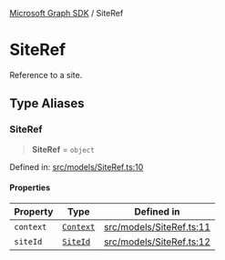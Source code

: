 [Microsoft Graph SDK](README.md) / SiteRef

# SiteRef

Reference to a site.

## Type Aliases

### SiteRef

> **SiteRef** = `object`

Defined in: [src/models/SiteRef.ts:10](https://github.com/Future-Secure-AI/microsoft-graph/blob/main/src/models/SiteRef.ts#L10)

#### Properties

| Property | Type | Defined in |
| ------ | ------ | ------ |
| <a id="context"></a> `context` | [`Context`](Context-1.md#context) | [src/models/SiteRef.ts:11](https://github.com/Future-Secure-AI/microsoft-graph/blob/main/src/models/SiteRef.ts#L11) |
| <a id="siteid"></a> `siteId` | [`SiteId`](SiteId.md#siteid) | [src/models/SiteRef.ts:12](https://github.com/Future-Secure-AI/microsoft-graph/blob/main/src/models/SiteRef.ts#L12) |
